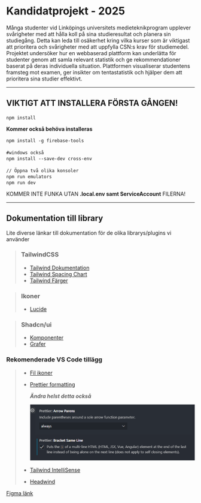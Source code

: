 # Kandidatprojekt - 2025

Många studenter vid Linköpings universitets medieteknikprogram upplever svårigheter med att hålla koll på sina studieresultat och planera sin studiegång. Detta kan leda till osäkerhet kring vilka kurser som är viktigast att prioritera och svårigheter med att uppfylla CSN:s krav för studiemedel. Projektet undersöker hur en webbaserad plattform kan underlätta för studenter genom att samla relevant statistik och ge rekommendationer baserat på deras individuella situation. Plattformen visualiserar studentens framsteg mot examen, ger insikter om tentastatistik och hjälper dem att prioritera sina studier effektivt.

---

## VIKTIGT ATT INSTALLERA FÖRSTA GÅNGEN!

```console
npm install
```

**Kommer också behöva installeras**

```console
npm install -g firebase-tools

#windows också
npm install --save-dev cross-env

// Öppna två olika konsoler
npm run emulators
npm run dev
```

KOMMER INTE FUNKA UTAN **.local.env samt ServiceAccount** FILERNA!

---

## Dokumentation till library

Lite diverse länkar till dokumentation för de olika librarys/plugins vi använder

> ### TailwindCSS
>
> - [Tailwind Dokumentation](https://tailwindcss.com/docs/)
> - [Tailwind Spacing Chart](https://tailwindcss.com/docs/customizing-spacing)
> - [Tailwind Färger](https://tailwindcss.com/docs/customizing-colors)

> ### Ikoner
>
> - [Lucide](https://lucide.dev/)

> ### Shadcn/ui
>
> - [Komponenter](https://ui.shadcn.com/docs/components/accordion)
> - [Grafer](https://ui.shadcn.com/charts)

### Rekomenderade VS Code tillägg

> - [Fil ikoner](https://marketplace.visualstudio.com/items?itemName=tal7aouy.icons)
> - [Prettier formatting](https://marketplace.visualstudio.com/items?itemName=esbenp.prettier-vscode)
>
>   **_Ändra helst detta också_**
>
>   ![alt text](readme-imgs/image.png)
>
> - [Tailwind IntelliSense](https://marketplace.visualstudio.com/items?itemName=bradlc.vscode-tailwindcss)
> - [Headwind](https://marketplace.visualstudio.com/items?itemName=heybourn.headwind)

[Figma länk](https://www.figma.com/design/xFmuAvVpI5714AzzsBwDYI/Vart-%C3%A4r-mitt-CSN?node-id=0-1&p=f&t=jAgwB2QnENzXwnjn-0)
